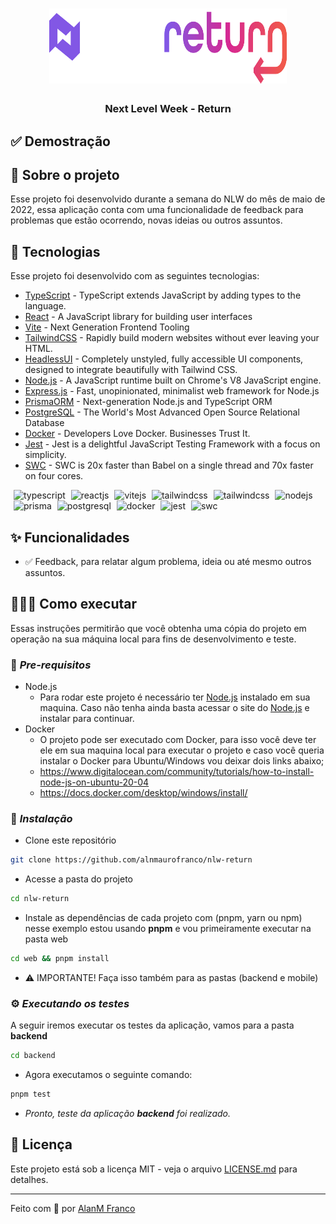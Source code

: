 <h1 align="center">
<img src=".github/assets/logo@nlw-return.svg" alt="" width="380" height="120" />
</h1>

<h3 align="center"><b>Next Level Week - Return</b></h3>

## ✅ Demostração

## 🎉 Sobre o projeto
Esse projeto foi desenvolvido durante a semana do NLW do mês de maio de 2022, essa aplicação conta com uma funcionalidade de feedback para problemas que estão ocorrendo, novas ideias ou outros assuntos.

## 🚀 Tecnologias
Esse projeto foi desenvolvido com as seguintes tecnologias:

* [TypeScript](https://typescriptlang.org) - TypeScript extends JavaScript by adding types to the language.
* [React](https://reactjs.org/) - A JavaScript library for building user interfaces
* [Vite](https://vitejs.dev/) - Next Generation Frontend Tooling
* [TailwindCSS](https://tailwindcss.com/) - Rapidly build modern websites without ever leaving your HTML.
* [HeadlessUI](https://headlessui.dev/) - Completely unstyled, fully accessible UI components, designed to integrate beautifully with Tailwind CSS.
* [Node.js](https://nodejs.org/en/) - A JavaScript runtime built on Chrome's V8 JavaScript engine.
* [Express.js](http://expressjs.com/) - Fast, unopinionated, minimalist web framework for Node.js
* [PrismaORM](https://prisma.io/) - Next-generation Node.js and TypeScript ORM
* [PostgreSQL](https://www.postgresql.org/) - The World's Most Advanced Open Source Relational Database
* [Docker](https://www.docker.com/) - Developers Love Docker. Businesses Trust It.
* [Jest](https://jestjs.io/) - Jest is a delightful JavaScript Testing Framework with a focus on simplicity.
* [SWC](https://swc.rs/) - SWC is 20x faster than Babel on a single thread and 70x faster on four cores.

<p>
<img src="https://cdn.svgporn.com/logos/typescript-icon.svg" alt="typescript" width="45" height="45" style="margin-left: 5px;"/>
<img src="https://cdn.svgporn.com/logos/react.svg" alt="reactjs" width="45" height="45" style="margin-left: 5px;"/>
<img src="https://cdn.svgporn.com/logos/vitejs.svg" alt="vitejs" width="45" height="45" style="margin-left: 5px;"/>
<img src="https://cdn.svgporn.com/logos/tailwindcss-icon.svg" alt="tailwindcss" width="45" height="45" style="margin-left: 5px;"/>
<img src="https://cdn.svgporn.com/logos/headlessui-icon.svg" alt="tailwindcss" width="45" height="45" style="margin-left: 5px;"/>
<img src="https://cdn.svgporn.com/logos/nodejs-icon.svg" alt="nodejs" width="45" height="45" style="margin-left: 5px;"/>
<img src="https://cdn.svgporn.com/logos/prisma.svg" alt="prisma" width="45" height="45" style="margin-left: 5px;"/>
<img src="https://cdn.svgporn.com/logos/postgresql.svg" alt="postgresql" width="45" height="45" style="margin-left: 5px;"/>
<img src="https://cdn.svgporn.com/logos/docker-icon.svg" alt="docker" width="45" height="45" style="margin-left: 5px;"/>
<img src="https://cdn.svgporn.com/logos/jest.svg" alt="jest" width="45" height="45" style="margin-left: 5px;"/>
<img src="https://cdn.svgporn.com/logos/swc.svg" alt="swc" width="45" height="45" style="margin-left: 5px;"/>

## ✨ Funcionalidades
- ✅ Feedback, para relatar algum problema, ideia ou até mesmo outros assuntos.

## 👨🏼‍💻 Como executar
Essas instruções permitirão que você obtenha uma cópia do projeto em operação na sua máquina local para fins de desenvolvimento e teste.

### 📃 *Pre-requisitos*
- Node.js
  - Para rodar este projeto é necessário ter [Node.js](https://nodejs.org/) instalado em sua maquina. Caso não tenha ainda basta acessar o site do [Node.js](https://nodejs.org/) e instalar para continuar.
- Docker
  - O projeto pode ser executado com Docker, para isso você deve ter ele em sua maquina local para executar o projeto e caso você queria instalar o Docker para Ubuntu/Windows vou deixar dois links abaixo;
  - https://www.digitalocean.com/community/tutorials/how-to-install-node-js-on-ubuntu-20-04
  - https://docs.docker.com/desktop/windows/install/

### 🔧 *Instalação*
- Clone este repositório
```bash
git clone https://github.com/alnmaurofranco/nlw-return
```
- Acesse a pasta do projeto
```bash
cd nlw-return
```
- Instale as dependências de cada projeto com (pnpm, yarn ou npm) nesse exemplo estou usando **pnpm** e vou primeiramente executar na pasta web
```bash
cd web && pnpm install
```
- ⚠ IMPORTANTE! Faça isso também para as pastas (backend e mobile)
### ⚙️ *Executando os testes*
A seguir iremos executar os testes da aplicação, vamos para a pasta **backend**
```bash
cd backend
```
- Agora executamos o seguinte comando:
```bash
pnpm test
```
- *Pronto, teste da aplicação **backend** foi realizado.*

## 📝 Licença
Este projeto está sob a licença MIT - veja o arquivo [LICENSE.md](LICENSE) para detalhes.

---
Feito com 💚 por [AlanM Franco](https://github.com/alnmaurofranco)